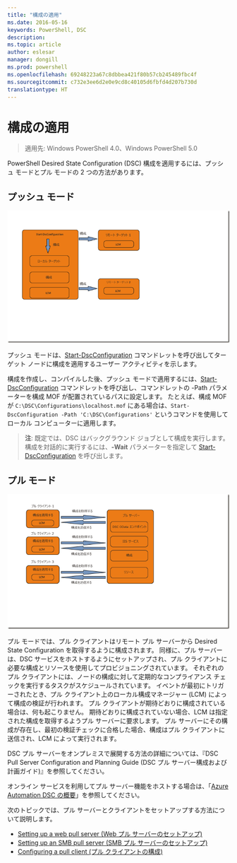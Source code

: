 ```yaml
---
title: "構成の適用"
ms.date: 2016-05-16
keywords: PowerShell, DSC
description: 
ms.topic: article
author: eslesar
manager: dongill
ms.prod: powershell
ms.openlocfilehash: 69248223a67c8dbbea421f80b57cb245489fbc4f
ms.sourcegitcommit: c732e3ee6d2e0e9cd8c40105d6fbfd4d207b730d
translationtype: HT
---
```

# <a name="enacting-configurations"></a>構成の適用

>適用先: Windows PowerShell 4.0、Windows PowerShell 5.0

PowerShell Desired State Configuration (DSC) 構成を適用するには、プッシュ モードとプル モードの 2 つの方法があります。

## <a name="push-mode"></a>プッシュ モード

![プッシュ モード](images/Push.png "How push mode works")

プッシュ モードは、[Start-DscConfiguration](https://technet.microsoft.com/en-us/library/dn521623.aspx) コマンドレットを呼び出してターゲット ノードに構成を適用するユーザー アクティビティを示します。

構成を作成し、コンパイルした後、プッシュ モードで適用するには、[Start-DscConfiguration](https://technet.microsoft.com/en-us/library/dn521623.aspx) コマンドレットを呼び出し、コマンドレットの -Path パラメーターを構成 MOF が配置されているパスに設定します。 たとえば、構成 MOF が `C:\DSC\Configurations\localhost.mof` にある場合は、`Start-DscConfiguration -Path 'C:\DSC\Configurations'` というコマンドを使用してローカル コンピューターに適用します。

> __注__: 既定では、DSC はバックグラウンド ジョブとして構成を実行します。 構成を対話的に実行するには、__-Wait__ パラメーターを指定して [Start-DscConfiguration](https://technet.microsoft.com/library/dn521623.aspx) を呼び出します。


## <a name="pull-mode"></a>プル モード

![プル モード](images/Pull.png "How pull mode works")

プル モードでは、プル クライアントはリモート プル サーバーから Desired State Configuration を取得するように構成されます。 同様に、プル サーバーは、DSC サービスをホストするようにセットアップされ、プル クライアントに必要な構成とリソースを使用してプロビジョニングされています。 それぞれのプル クライアントには、ノードの構成に対して定期的なコンプライアンス チェックを実行するタスクがスケジュールされています。 イベントが最初にトリガーされたとき、プル クライアント上のローカル構成マネージャー (LCM) によって構成の検証が行われます。 プル クライアントが期待どおりに構成されている場合は、何も起こりません。 期待どおりに構成されていない場合、LCM は指定された構成を取得するようプル サーバーに要求します。 プル サーバーにその構成が存在し、最初の検証チェックに合格した場合、構成はプル クライアントに送信され、LCM によって実行されます。

DSC プル サーバーをオンプレミスで展開する方法の詳細については、『DSC Pull Server Configuration and Planning Guide (DSC プル サーバー構成および計画ガイド)』を参照してください。

オンライン サービスを利用してプル サーバー機能をホストする場合は、「[Azure Automation DSC の概要](https://azure.microsoft.com/en-us/documentation/articles/automation-dsc-overview/)」を参照してください。

次のトピックでは、プル サーバーとクライアントをセットアップする方法について説明します。

- [Setting up a web pull server (Web プル サーバーのセットアップ)](pullServer.md)
- [Setting up an SMB pull server (SMB プル サーバーのセットアップ)](pullServerSMB.md)
- [Configuring a pull client (プル クライアントの構成)](pullClientConfigID.md)

